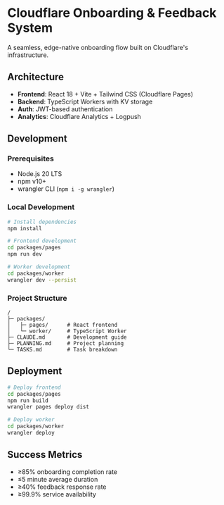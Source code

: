 # Cloudflare Onboarding & Feedback System

A seamless, edge-native onboarding flow built on Cloudflare's infrastructure.

## Architecture

- **Frontend**: React 18 + Vite + Tailwind CSS (Cloudflare Pages)
- **Backend**: TypeScript Workers with KV storage
- **Auth**: JWT-based authentication
- **Analytics**: Cloudflare Analytics + Logpush

## Development

### Prerequisites

- Node.js 20 LTS
- npm v10+
- wrangler CLI (`npm i -g wrangler`)

### Local Development

```bash
# Install dependencies
npm install

# Frontend development
cd packages/pages
npm run dev

# Worker development  
cd packages/worker
wrangler dev --persist
```

### Project Structure

```
/
├─ packages/
│   ├─ pages/      # React frontend
│   └─ worker/     # TypeScript Worker
├─ CLAUDE.md       # Development guide
├─ PLANNING.md     # Project planning
└─ TASKS.md        # Task breakdown
```

## Deployment

```bash
# Deploy frontend
cd packages/pages
npm run build
wrangler pages deploy dist

# Deploy worker
cd packages/worker  
wrangler deploy
```

## Success Metrics

- ≥85% onboarding completion rate
- ≤5 minute average duration
- ≥40% feedback response rate
- ≥99.9% service availability